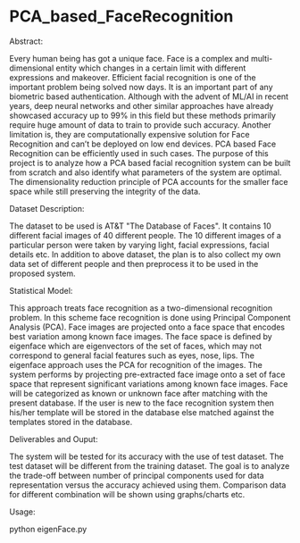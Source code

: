 # PCA_based_FaceRecognition

Abstract:

Every human being has got a unique face. Face is a complex and multi-dimensional entity which changes in a
certain limit with different expressions and makeover. Efficient facial recognition is one of the important problem
being solved now days. It is an important part of any biometric based authentication. Although with the advent
of ML/AI in recent years, deep neural networks and other similar approaches have already showcased accuracy
up to 99% in this field but these methods primarily require huge amount of data to train to provide such accuracy.
Another limitation is, they are computationally expensive solution for Face Recognition and can’t be deployed
on low end devices. PCA based Face Recognition can be efficiently used in such cases. The purpose of this project
is to analyze how a PCA based facial recognition system can be built from scratch and also identify what
parameters of the system are optimal. The dimensionality reduction principle of PCA accounts for the smaller
face space while still preserving the integrity of the data.


Dataset Description:

The dataset to be used is AT&T "The Database of Faces". It contains 10 different facial images of 40 different
people. The 10 different images of a particular person were taken by varying light, facial expressions, facial details
etc. In addition to above dataset, the plan is to also collect my own data set of different people and then preprocess
it to be used in the proposed system.


Statistical Model:

This approach treats face recognition as a two-dimensional recognition problem. In this scheme face recognition
is done using Principal Component Analysis (PCA). Face images are projected onto a face space that encodes
best variation among known face images. The face space is defined by eigenface which are eigenvectors of the
set of faces, which may not correspond to general facial features such as eyes, nose, lips. The eigenface approach
uses the PCA for recognition of the images. The system performs by projecting pre-extracted face image onto a
set of face space that represent significant variations among known face images. Face will be categorized as
known or unknown face after matching with the present database. If the user is new to the face recognition system
then his/her template will be stored in the database else matched against the templates stored in the database.


Deliverables and Ouput:

The system will be tested for its accuracy with the use of test dataset. The test dataset will be different from the
training dataset. The goal is to analyze the trade-off between number of principal components used for data
representation versus the accuracy achieved using them. Comparison data for different combination will be shown
using graphs/charts etc.


Usage: 

python eigenFace.py
